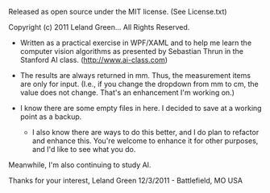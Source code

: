 Released as open source under the MIT license. (See License.txt)

Copyright (c) 2011 Leland Green... All Rights Reserved.

* Written as a practical exercise in WPF/XAML and to help me learn the computer 
vision algorithms as presented by Sebastian Thrun in the Stanford AI class.
(http://www.ai-class.com)

* The results are always returned in mm. Thus, the measurement items are only 
for input. (I.e., if you change the dropdown from mm to cm, the value does not
change. That's an enhancement I'm working on.)

* I know there are some empty files in here. I decided to save at a working 
point as a backup.
  * I also know there are ways to do this better, and I do plan to refactor and 
enhance this. You're welcome to enhance it for other purposes, and I'd like 
to see what you do.

Meanwhile, I'm also continuing to study AI.

Thanks for your interest,
Leland Green
12/3/2011 - Battlefield, MO USA
